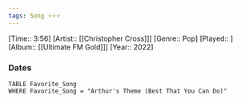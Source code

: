 ```yaml
---
tags: Song ⭐⭐⭐ 
---
```

[Time:: 3:56]
[Artist:: [[Christopher Cross]]]
[Genre:: Pop]
[Played:: ]
[Album:: [[Ultimate FM Gold]]]
[Year:: 2022]
### Dates
````dataview
TABLE Favorite_Song
WHERE Favorite_Song = "Arthur's Theme (Best That You Can Do)"
````